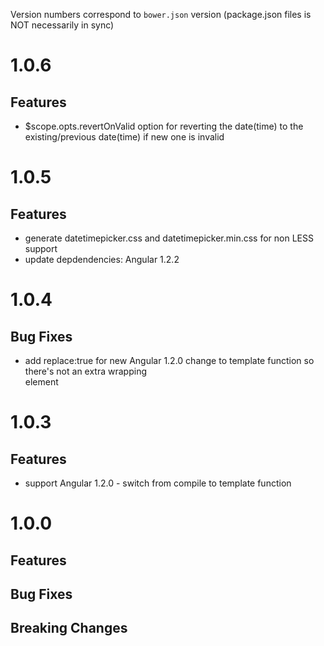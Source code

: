 Version numbers correspond to `bower.json` version (package.json files is NOT necessarily in sync)

# 1.0.6
## Features
- $scope.opts.revertOnValid option for reverting the date(time) to the existing/previous date(time) if new one is invalid

# 1.0.5
## Features
- generate datetimepicker.css and datetimepicker.min.css for non LESS support
- update depdendencies: Angular 1.2.2

# 1.0.4
## Bug Fixes
- add replace:true for new Angular 1.2.0 change to template function so there's not an extra wrapping <div> element

# 1.0.3
## Features
- support Angular 1.2.0 - switch from compile to template function

# 1.0.0

## Features
		
## Bug Fixes

## Breaking Changes